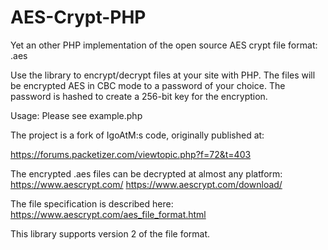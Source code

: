 AES-Crypt-PHP
=============

Yet an other PHP implementation of the open source AES crypt file format:
.aes

Use the library to encrypt/decrypt files at your site with PHP. The files 
will be encrypted AES in CBC mode to a password of your choice. The password 
is hashed to create a 256-bit key for the encryption.

Usage: Please see example.php

The project is a fork of IgoAtM:s code,
 originally published at:

https://forums.packetizer.com/viewtopic.php?f=72&t=403


The encrypted .aes files can be decrypted at almost any platform:
https://www.aescrypt.com/
https://www.aescrypt.com/download/

The file specification is described here:
https://www.aescrypt.com/aes_file_format.html

This library supports version 2 of the file format.


